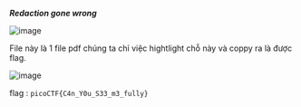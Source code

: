 ***Redaction gone wrong***

![image](https://github.com/user-attachments/assets/fafa03b6-6c5c-43ec-8dfe-8eaafa01bb73)


File này là 1 file pdf chúng ta chỉ việc hightlight chỗ này và coppy ra là được flag.

![image](https://github.com/user-attachments/assets/4f4973a4-4d01-426b-bed8-d2ef41a7fb08)

flag : ```picoCTF{C4n_Y0u_S33_m3_fully}```
